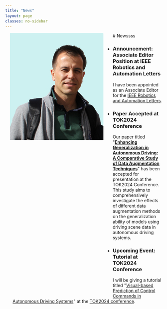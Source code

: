 ```yaml
---
title: "News"
layout: page
classes: no-sidebar
---
```


<img src="/images/SA2.JPG" alt="SA2" style="float: left; width: 300px; margin-left: 15px; margin-right: 30px; margin-bottom: 500px;">
# Newssss

- ### Announcement: Associate Editor Position at IEEE Robotics and Automation Letters

  I have been appointed as an Associate Editor for the [IEEE Robotics and Automation Letters](https://www.ieee-ras.org/publications/ra-l).

- ### Paper Accepted at TOK2024 Conference

  Our paper titled "**[Enhancing Generalization in Autonomous Driving: A Comparative Study of Data Augmentation Techniques](https://tok2024.ktun.edu.tr)**" has been accepted for presentation at the TOK2024 Conference. This study aims to comprehensively investigate the effects of different data augmentation methods on the generalization ability of models using driving scene data in autonomous driving systems.
  
- ### Upcoming Event: Tutorial at TOK2024 Conference

  I will be giving a tutorial titled "[Visual-based Prediction of Control Commands in Autonomous Driving Systems](https://tok2024.ktun.edu.tr/wp-content/uploads/2024/08/SalimAzak_TOK2024.pdf)" at the [TOK2024 conference](https://tok2024.ktun.edu.tr/).


